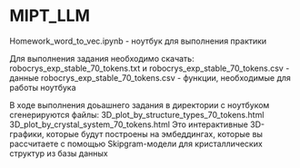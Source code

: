 # MIPT_LLM

Homework_word_to_vec.ipynb - ноутбук для выполнения практики

Для выполнения задания необходимо скачать:
robocrys_exp_stable_70_tokens.txt и robocrys_exp_stable_70_tokens.csv - данные
robocrys_exp_stable_70_tokens.csv - функции, необходимые для работы ноутбука

В ходе выполнения доьашнего задания в директории с ноутбуком сгенерируются файлы:
3D_plot_by_structure_types_70_tokens.html
3D_plot_by_crystal_system_70_tokens.html
Это интерактивные 3D-графики, которые будут построены на эмбеддингах, которые вы рассчитаете с помощью Skipgram-модели для кристаллических структур из базы данных
